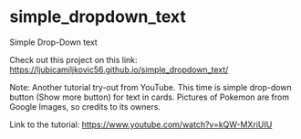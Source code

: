 # simple_dropdown_text
Simple Drop-Down text

Check out this project on this link: https://ljubicamiljkovic56.github.io/simple_dropdown_text/

Note: Another tutorial try-out from YouTube. This time is simple drop-down button (Show more button) for text in cards. 
Pictures of Pokemon are from Google Images, so credits to its owners.

Link to the tutorial: https://www.youtube.com/watch?v=kQW-MXriUIU
